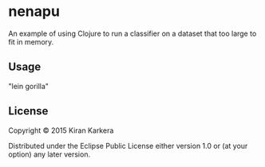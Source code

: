# nenapu

An example of using Clojure to run a classifier on a dataset that too large to fit in memory.

## Usage

"lein gorilla"


## License

Copyright © 2015 Kiran Karkera

Distributed under the Eclipse Public License either version 1.0 or (at
your option) any later version.
